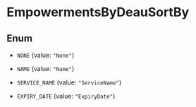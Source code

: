 

# EmpowermentsByDeauSortBy

## Enum


* `NONE` (value: `"None"`)

* `NAME` (value: `"Name"`)

* `SERVICE_NAME` (value: `"ServiceName"`)

* `EXPIRY_DATE` (value: `"ExpiryDate"`)



